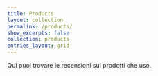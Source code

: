 ```yaml
---
title: Products
layout: collection
permalink: /products/
show_excerpts: false
collection: products
entries_layout: grid
---
```


Qui puoi trovare le recensioni sui prodotti che uso. 